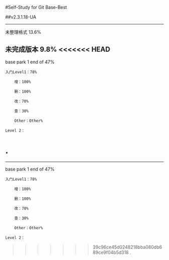 #Self-Study for Git Base-Best

##v2.3.1.18-UA

----
未整理格式 13.6%

未完成版本 9.8%
<<<<<<< HEAD
----------




base park 1 end of 47%

	入门Level1：78%

		增：100%

		删：100%

		改：70%

		查：30%

		Other：Other%

	Level 2：
		
.
=======
----------



base park 1 end of 47%

	入门Level1：78%

		增：100%

		删：100%

		改：70%

		查：30%

		Other：Other%

	Level 2：
		
>>>>>>> 39c96ce45d0248218bba080db689ce9f04b5d318
.
